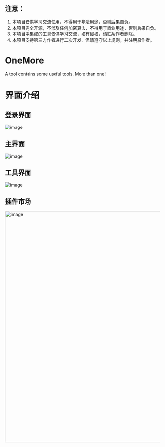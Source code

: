 
## 注意：
1. 本项目仅供学习交流使用，不得用于非法用途，否则后果自负。
2. 本项目完全开源，不涉及任何加密算法，不得用于商业用途，否则后果自负。
3. 本项目中集成的工具仅供学习交流，如有侵权，请联系作者删除。
4. 本项目支持第三方作者进行二次开发，但请遵守以上规则，并注明原作者。

# OneMore
A tool contains some useful tools. More than one!

# 界面介绍
## 登录界面
![image](https://github.com/user-attachments/assets/4f851c99-a40d-4f5d-ba13-fe607c8daa34)

## 主界面
![image](https://github.com/user-attachments/assets/83b3f799-cc0d-4757-9e02-bc1855d0e7b6)

## 工具界面
![image](https://github.com/user-attachments/assets/fcf6f851-38e6-4500-8755-1debb2057480)

## 插件市场
<img width="1101" height="751" alt="image" src="https://github.com/user-attachments/assets/7cc459cf-8092-43b1-819a-69ced2a18618" />
